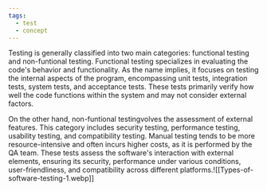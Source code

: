 ```yaml
---
tags:
  - test
  - concept
---
```

Testing is generally classified into two main categories: functional testing and non-funtional testing. Functional testing specializes in evaluating the code's behavior and functionality. As the name implies, it focuses on testing the internal aspects of the program, encompassing unit tests, integration tests, system tests, and acceptance tests. These tests primarily verify how well the code functions within the system and may not consider external factors.

On the other hand, non-funtional testingvolves the assessment of external features. This category includes security testing, performance testing, usability testing, and compatibility testing. Manual testing tends to be more resource-intensive and often incurs higher costs, as it is performed by the QA team. These tests assess the software's interaction with external elements, ensuring its security, performance under various conditions, user-friendliness, and compatibility across different platforms.![[Types-of-software-testing-1.webp]]